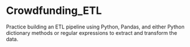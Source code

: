# Crowdfunding_ETL
Practice building an ETL pipeline using Python, Pandas, and either Python dictionary methods or regular expressions to extract and transform the data.
